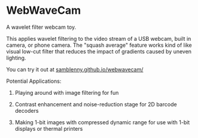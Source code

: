 <!-- SPDX-License-Identifier: MIT -->
<!-- SPDX-FileCopyrightText: Copyright 2024 Sam Blenny -->
# WebWaveCam

A wavelet filter webcam toy.

This applies wavelet filtering to the video stream of a USB webcam, built in
camera, or phone camera. The "squash average" feature works kind of like visual
low-cut filter that reduces the impact of gradients caused by uneven lighting.

You can try it out at
[samblenny.github.io/webwavecam/](https://samblenny.github.io/webwavecam/)

Potential Applications:

1. Playing around with image filtering for fun

2. Contrast enhancement and noise-reduction stage for 2D barcode decoders

3. Making 1-bit images with compressed dynamic range for use with 1-bit
   displays or thermal printers

